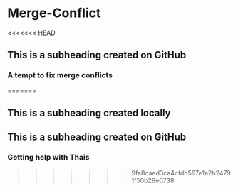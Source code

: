 # Merge-Conflict

<<<<<<< HEAD
## This is a subheading created on GitHub

### A tempt to fix merge conflicts
=======
## This is a subheading created locally


## This is a subheading created on GitHub

### Getting help with Thais

>>>>>>> 9fa8caed3ca4cfdb597e1a2b24791f50b29e0738
